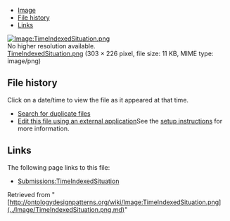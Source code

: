 * [Image](../Image/TimeIndexedSituation.png.md#file)
* [File history](../Image/TimeIndexedSituation.png.md#filehistory)
* [Links](../Image/TimeIndexedSituation.png.md#filelinks)

[![Image:TimeIndexedSituation.png](../../../images/e/e7/TimeIndexedSituation.png)](../../../images/e/e7/TimeIndexedSituation.png)  
No higher resolution available.  
[TimeIndexedSituation.png](../../../images/e/e7/TimeIndexedSituation.png)‎ (303 × 226 pixel, file size: 11 KB, MIME type: image/png)

## File history

Click on a date/time to view the file as it appeared at that time.



  
* [Search for duplicate files](http://ontologydesignpatterns.org/wiki/Special:FileDuplicateSearch/TimeIndexedSituation.png "Special:FileDuplicateSearch/TimeIndexedSituation.png")
* [Edit this file using an external application](http://ontologydesignpatterns.org/wiki/index.php?title=Image:TimeIndexedSituation.png&action=edit&externaledit=true&mode=file "Image:TimeIndexedSituation.png")See the [setup instructions](http://www.mediawiki.org/wiki/Manual:External_editors "http://www.mediawiki.org/wiki/Manual:External_editors") for more information.

## Links



The following page links to this file:


* [Submissions:TimeIndexedSituation](../Submissions/TimeIndexedSituation.md "Submissions:TimeIndexedSituation")


Retrieved from "[http://ontologydesignpatterns.org/wiki/Image:TimeIndexedSituation.png](../Image/TimeIndexedSituation.png.md)"